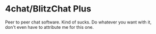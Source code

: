 # 4chat/BlitzChat Plus
Peer to peer chat software. Kind of sucks. Do whatever you want with it, don't even have to attribute me for this one. 
